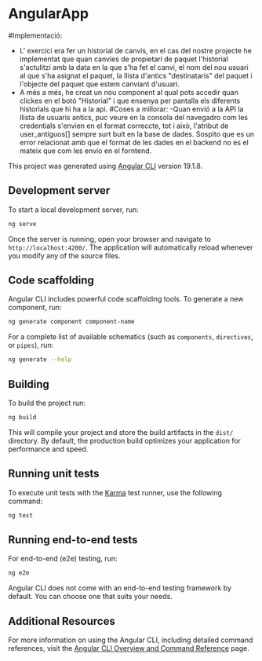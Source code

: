 # AngularApp
#Implementació:
- L' exercici era fer un historial de canvis, en el cas del nostre projecte he implementat que quan canvies de propietari de paquet l'historial s'actulitzi amb la data en la que s'ha fet el canvi, el nom del nou usuari al que s'ha asignat el paquet, la llista d'antics "destinataris" del paquet i l'objecte del paquet que estem canviant d'usuari.
- A més a més, he creat un nou component al qual pots accedir quan clickes en el botó "Historial" i que ensenya per pantalla els diferents historials que hi ha a la api.
#Coses a millorar:
-Quan envió a la API la llista de usuaris antics, puc veure en la consola del navegadro com les credentials s'envien en el format correccte, tot i això, l'atribut de user_antiguos[] sempre surt buit en la base de dades. Sospito que es un error relacionat amb que el format de les dades en el backend no es el mateix que com les envío en el forntend.

   
This project was generated using [Angular CLI](https://github.com/angular/angular-cli) version 19.1.8.

## Development server

To start a local development server, run:

```bash
ng serve
```

Once the server is running, open your browser and navigate to `http://localhost:4200/`. The application will automatically reload whenever you modify any of the source files.

## Code scaffolding

Angular CLI includes powerful code scaffolding tools. To generate a new component, run:

```bash
ng generate component component-name
```

For a complete list of available schematics (such as `components`, `directives`, or `pipes`), run:

```bash
ng generate --help
```

## Building

To build the project run:

```bash
ng build
```

This will compile your project and store the build artifacts in the `dist/` directory. By default, the production build optimizes your application for performance and speed.

## Running unit tests

To execute unit tests with the [Karma](https://karma-runner.github.io) test runner, use the following command:

```bash
ng test
```

## Running end-to-end tests

For end-to-end (e2e) testing, run:

```bash
ng e2e
```

Angular CLI does not come with an end-to-end testing framework by default. You can choose one that suits your needs.

## Additional Resources

For more information on using the Angular CLI, including detailed command references, visit the [Angular CLI Overview and Command Reference](https://angular.dev/tools/cli) page.
